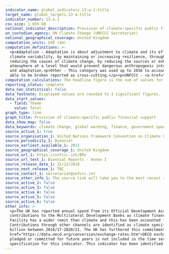 ```yaml
---
indicator_name: global_indicators.13-a-1-title
target_name: global_targets.13-a-title
indicator_number: 13.a.1
csv_size: 1.659 kB
national_indicator_description: Provision of climate-specific public financial support as reported to the UNFCCC (Biennial Report - Annex I). Figures are given in US Dollars (millions).
un_custodian_agency: UN Climate Change (UNFCCC Secretariat)
national_geographical_coverage: United Kingdom
computation_units: USD ($m)
computation_definitions: >-
  <p>Adaptation - Adaptation is about adjustment to climate and its effects. The specific definition that applies to the data presented is - An activity that 'intends to reduce the vulnerability of human or natural systems to the current and expected impacts of climate change, including
  climate variability, by maintaining or increasing resilience, through increased ability to adapt to, or absorb, climate change stresses, shocks and variability and/or by helping reduce exposure to them.' (OECD DAC Rio Markers for Climate - Handbook).<p>Mitigation - Mitigation is about
  reducing the causes of climate change, by reducing the sources or enhancing the sinks of greenhouse gases. The specific definition that applies to the data presented is - An activity that 'contributes to the objective of stabilisation of greenhouse gas (GHG) concentrations in the
  atmosphere at a level that would prevent dangerous anthropogenic interference with the climate system by promoting efforts to reduce or limit GHG emissions or to enhance GHG sequestration.' (OECD DAC Rio Markers for Climate - Handbook).<p>Cross-cutting - Cross-cutting across mitigation
  and adaptation.<p>Other - This category was used up to 2016 to account for spend in cross-cutting programmes that could not be broken down into mitigation and adaptation elements. Since 2016 more spend has been able to be reported as either mitigation and adaptation, with any spend not
  able to be broken reported as cross-cutting.</p><p>UNFCCC - <a href="https://unfccc.int/about-us/about-the-secretariat">The United Nations Framework Convention on Climate Change</a>. <p> OECD - <a href="https://www.oecd.org/">Organisation for Economic Co-operation and Development</a>.
computation_calculations: The headline figure is the sum of values for all adaptation, mitigation, cross-cutting, and other funding for the year in question. 
reporting_status: complete
data_non_statistical: false
data_footnote: Displayed values are rounded to 3 significant figures.
data_start_values:
  - field: Theme
    value: Total
graph_type: line
graph_title: Provision of climate-specific public financial support
data_show_map: false
data_keywords: climate change, global warming, finance, government spending, ODA
source_active_1: true
source_organisation_1: United Nations Framework Convention on Climate Change (UNFCCC)
source_periodicity_1: Biennial 
source_earliest_available_1: 2011
source_geographical_coverage_1: United Kingdom
source_url_1: https://unfccc.int/BRs
source_url_text_1: Biennial Reports - Annex I
source_release_date_1: 31/12/2019
source_next_release_1: TBC
source_contact_1: secretariat@unfccc.int
source_other_info_1: The source link will take you to the most recent report. Links to older reports are given under ANNEX I BR/NC SUBMISSIONS. Numbers are taken from the BR-CTF file for the United Kingdom, Table 7
source_active_2: false
source_active_3: false
source_active_4: false
source_active_5: false
source_active_6: false
other_info: >-
  <p>The UK has reported annual spend from its Official Development Assistance (ODA) budget that it has assessed as having clear climate change objectives. All reported UK International Climate Finance (ICF) is ODA. The UK does not include attributed shares of its core/general
  contributions to the Multilateral Development Banks as climate finance and these are not included in these figures. The UK has provided the majority of its climate finance via grants.<p>100% of Green Climate Fund contributions are counted as climate specific. The Global Environment
  Facility has a wider remit than climate and this has been accounted for in the amount scored as climate specific. For the purposes of reporting,  these climate specific multilateral contributions are included in cross-cutting but could be split 50% adaptation and 50% mitigation.
  Contributions through other channels are identified as climate specific when they are assessed as having clear climate change objectives.<p>Building on the commitment to £3.87 billion in ICF between 2011/12- 2015/16, the UK committed to further scale up climate finance to at least £5.8
  billion between 2016/17-2020/21. The UK has furthered this commitment by doubling its ICF to £11.6 billion between 2020/21 and 2025/26.<p>The reported finance is the amount recorded as spent for UK Government budgetary purposes (in £m and then converted to $m using <a
  href="https://data.oecd.org/conversion/exchange-rates.htm">OECD exchange rates</a> from 2013, and <a href="https://www.bankofengland.co.uk/boeapps/database/Rates.asp?TD=30&TM=Dec&TY=2011&into=GBP&rateview=D">end of year daily spot rates</a> previously). Therefore, spend that has been
  pledged or committed for future years is not included in the time series above. Spend using promissory notes is included at the deposit stage. These represent a legal promise for the UK to provide the total value of the promissory note to the note’s recipient.<p> Data follows the UN
  specification for this indicator. This indicator has been identified in collaboration with topic experts.
---
```

